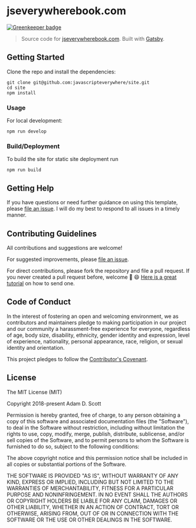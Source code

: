 # jseverywherebook.com

[![Greenkeeper badge](https://badges.greenkeeper.io/javascripteverywhere/site.svg)](https://greenkeeper.io/)

> Source code for [jseverywherebook.com](https://jseverywherebook.com/). Built with [Gatsby](https://www.gatsbyjs.org/).

## Getting Started

Clone the repo and install the dependencies:

```
git clone git@github.com:javascripteverywhere/site.git
cd site
npm install
```

### Usage

For local development:

```
npm run develop
```

### Build/Deployment

To build the site for static site deployment run

```
npm run build
```

## Getting Help

If you have questions or need further guidance on using this template, please [file an issue](https://github.com/ascott1/readme-template/issues). I will do my best to respond to all issues in a timely manner.

## Contributing Guidelines

All contributions and suggestions are welcome!

For suggested improvements, please [file an issue](https://github.com/ascott1/readme-template/issues).

For direct contributions, please fork the repository and file a pull request. If you never created a pull request before, welcome 🎉 😄 [Here is a great tutorial](https://egghead.io/series/how-to-contribute-to-an-open-source-project-on-github) on how to send one.

## Code of Conduct

In the interest of fostering an open and welcoming environment, we as contributors and maintainers pledge to making participation in our project and our community a harassment-free experience for everyone, regardless of age, body size, disability, ethnicity, gender identity and expression, level of experience, nationality, personal appearance, race, religion, or sexual identity and orientation.

This project pledges to follow the [Contributor's Covenant](http://contributor-covenant.org/version/1/4/).


## License

The MIT License (MIT)

Copyright 2018-present Adam D. Scott

Permission is hereby granted, free of charge, to any person obtaining a copy of this software and associated documentation files (the "Software"), to deal in the Software without restriction, including without limitation the rights to use, copy, modify, merge, publish, distribute, sublicense, and/or sell copies of the Software, and to permit persons to whom the Software is furnished to do so, subject to the following conditions:

The above copyright notice and this permission notice shall be included in all copies or substantial portions of the Software.

THE SOFTWARE IS PROVIDED "AS IS", WITHOUT WARRANTY OF ANY KIND, EXPRESS OR IMPLIED, INCLUDING BUT NOT LIMITED TO THE WARRANTIES OF MERCHANTABILITY, FITNESS FOR A PARTICULAR PURPOSE AND NONINFRINGEMENT. IN NO EVENT SHALL THE AUTHORS OR COPYRIGHT HOLDERS BE LIABLE FOR ANY CLAIM, DAMAGES OR OTHER LIABILITY, WHETHER IN AN ACTION OF CONTRACT, TORT OR OTHERWISE, ARISING FROM, OUT OF OR IN CONNECTION WITH THE SOFTWARE OR THE USE OR OTHER DEALINGS IN THE SOFTWARE.